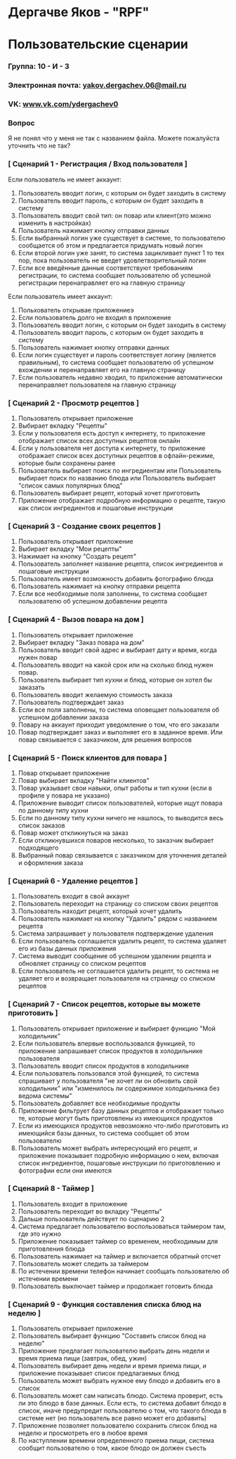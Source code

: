 # Дергачве Яков - "RPF"
# Пользовательские сценарии

### Группа: 10 - И - 3
### Электронная почта: yakov.dergachev.06@mail.ru
### VK: www.vk.com/ydergachev0



### Вопрос
Я не понял что у меня не так с названием файла. Можете пожалуйста уточнить что не так?

### [ Сценарий 1 - Регистрация / Вход пользователя ]

Если пользователь не имеет аккаунт:
1. Пользователь вводит логин, с которым он будет заходить в систему
2. Пользователь вводит пароль, с которым он будет заходить в систему
3. Пользователь вводит свой тип: он повар или клиент(это можно изменить в настройках)
4. Пользователь нажимает кнопку отправки данных
5. Если выбранный логин уже существует в системе, то пользователю сообщается об этом и предлагается придумать новый логин
6. Если второй логин уже занят, то система зацикливает пункт 1 то тех пор, пока пользователь не введет удовлетворительный логин
7. Если все введённые данные соответствуют требованиям регистрации, то система сообщает пользователю об успешной регистрации перенаправляет его на главную страницу

Если пользователь имеет аккаунт:
1. Польхователь открывае приложениеэ
2. Если пользователь долго не входил в приложение
3. Пользователь вводит логин, с которым он будет заходить в систему
4. Пользователь вводит пароль, с которым он будет заходить в систему
5. Пользователь нажимает кнопку отправки данных
6. Если логин существует и пароль соответствует логину (является правильным), то система сообщает пользователю об успешном вхождении и перенаправляет его на главную страницу
7. Если пользователь недавно хводил, то приложение автоматически перенаправляет пользователя на главную страницу

### [ Сценарий 2 - Просмотр рецептов ]

1. Пользователь открывает приложение
2. Выбирает вкладку "Рецепты"
3. Если у пользователя есть доступ к интернету, то приложение отображает список всех доступных рецептов онлайн
4. Если у пользователя нет доступа к интернету, то приложение отображает список всех доступных рецептов в офлайн-режиме, которые были сохранены ранее
5. Пользователь выбирает поиск по ингредиентам или Пользователь выбирает поиск по названию блюда или Пользователь выбирает "список самых популярных блюд"
6. Пользователь выбирает рецепт, который хочет приготовить
7. Приложение отображает подробную информацию о рецепте, такую как список ингредиентов и пошаговые инструкции

### [ Сценарий 3 - Создание своих рецептов ]

1. Пользователь открывает приложение
2. Выбирает вкладку "Мои рецепты"
3. Нажимает на кнопку "Создать рецепт"
4. Пользователь заполняет название рецепта, список ингредиентов и пошаговые инструкции
5. Пользователь имеет возможность добавить фотографию блюда
6. Пользователь нажимает на кнопку отправки рецепта
7. Если все необходимые поля заполнены, то система сообщает пользователю об успешном добавлении рецепта

### [ Сценарий 4 - Вызов повара на дом ]

1. Пользователь открывает приложение
2. Выбирает вкладку "Заказ повара на дом"
3. Пользователь вводит свой адрес и выбирает дату и время, когда нужен повар
4. Пользователь вводит на какой срок или на сколько блюд нужен повар.
5. Пользователь выбирает тип кухни и блюд, которые он хотел бы заказать
6. Пользователь вводит желаемую стоимость заказа
7. Пользователь подтверждает заказ
8. Если все поля заполнены, то система оповещает пользователя об успешном добавлении заказа
9. Повару на аккаунт приходит уведомление о том, что его заказали
10. Повар подтверждает заказ и выполняет его в заданное время. Или повар связывается с заказчиком, для решения вопросов

### [ Сценарий 5 - Поиск клиентов для повара ]

1. Повар открывает приложение
2. Повар выбирает вкладку "Найти клиентов"
3. Повар указывает свои навыки, опыт работы и тип кухни (если в профиле у повара не указано)
4. Приложение выводит список пользователей, которые ищут повара по данному типу кухни
5. Если по данному типу кухни ничего не нашлось, то выводится весь список заказов
6. Повар может откликнуться на заказ
7. Если откликнувшихся поваров несколько, то заказчик выбирает подходящего
8. Выбранный повар связывается с заказчиком для уточнения деталей и оформления заказа

### [ Сценарий 6 - Удаление рецептов ]

1. Пользователь входит в свой аккаунт
2. Пользователь переходит на страницу со списком своих рецептов
3. Пользователь находит рецепт, который хочет удалить
4. Пользователь нажимает на кнопку "Удалить" рядом с названием рецепта
5. Система запрашивает у пользователя подтверждение удаления
6. Если пользователь соглашается удалить рецепт, то система удаляет его из базы данных приложения
7. Система выводит сообщение об успешном удалении рецепта и обновляет страницу со списком рецептов
8. Если пользователь не соглашается удалить рецепт, то система не удаляет его и возвращает пользователя на страницу со списком рецептов

### [ Сценарий 7 - Список рецептов, которые вы можете приготовить ]

1. Пользователь открывает приложение и выбирает функцию "Мой холодильник"
2. Если пользователь впервые воспользовался функцией, то приложение запрашивает список продуктов в холодильнике пользователя
3. Пользователь вводит список продуктов в холодильнике
4. Если пользователь пользовался этой функцией, то система спрашивает у пользователя "не хочет ли он обновить свой холодильник" или "изменилось ли содержимое холодильника без ведома системы"
5. Пользователь добавляет все необходимые продукты
6. Приложение фильтрует базу данных рецептов и отображает только те, которые могут быть приготовлены из имеющихся продуктов
7. Если из имеющихся продуктов невозможно что-либо приготовить из имеющийся базы данных, то система сообщает об этом пользователю
8. Пользователь может выбрать интересующий его рецепт, и приложение показывает подробную информацию о нем, включая список ингредиентов, пошаговые инструкции по приготовлению и фотографии если они имеются

### [ Сценарий 8 - Таймер ]

1. Пользователь входит в приложение
2. Пользователь переходит во вкладку "Рецепты"
3. Дальше пользователь действует по сценарию 2
4. Система предлагает пользователю воспользоваться таймером там, где это нужно
5. Приложение показывает таймер со временем, необходимым для приготовления блюда
6. Пользователь нажимает на таймер и включается обратный отсчет
7. Пользователь может следить за таймером
8. По истечении времени телефон начинает сообщать пользователю об истечении времени
9. Пользователь выключает таймер и продолжает готовить блюда

### [ Сценарий 9 - Функция составления списка блюд на неделю ]

1. Пользователь открывает приложение
2. Пользователь выбирает функцию "Составить список блюд на неделю"
3. Приложение предлагает пользователю выбрать день недели и время приема пищи (завтрак, обед, ужин)
4. Пользователь выбирает день недели и время приема пищи, и приложение показывает список предлагаемых блюд
5. Пользователь может выбрать нужное ему блюдо и добавить его в список
6. Пользователь может сам написать блюдо. Система проверит, есть ли это блюдо в базе данных. Если есть, то система добавит блюдо в список, иначе предупредит пользователю о том, что такого блюда в системе нет (но пользователь все равно может его добавить)
7. Приложение позволяет пользователю сохранить список блюд на неделю и просмотреть его в любое время
8. По наступлении времени определенного приема пищи, система сообщит пользователю о том, какое блюдо он должен съесть
